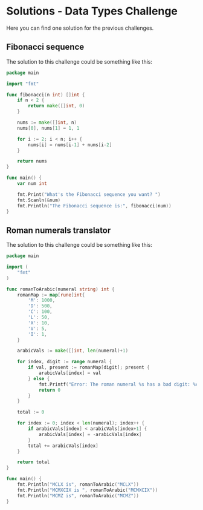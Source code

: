 # Solutions - Data Types Challenge

Here you can find one solution for the previous challenges.

## Fibonacci sequence

The solution to this challenge could be something like this:

```go
package main

import "fmt"

func fibonacci(n int) []int {
	if n < 2 {
		return make([]int, 0)
	}

	nums := make([]int, n)
	nums[0], nums[1] = 1, 1

	for i := 2; i < n; i++ {
		nums[i] = nums[i-1] + nums[i-2]
	}

	return nums
}

func main() {
	var num int

	fmt.Print("What's the Fibonacci sequence you want? ")
	fmt.Scanln(&num)
	fmt.Println("The Fibonacci sequence is:", fibonacci(num))
}

```

## Roman numerals translator

The solution to this challenge could be something like this:

```go
package main

import (
	"fmt"
)

func romanToArabic(numeral string) int {
	romanMap := map[rune]int{
		'M': 1000,
		'D': 500,
		'C': 100,
		'L': 50,
		'X': 10,
		'V': 5,
		'I': 1,
	}

	arabicVals := make([]int, len(numeral)+1)

	for index, digit := range numeral {
		if val, present := romanMap[digit]; present {
			arabicVals[index] = val
		} else {
			fmt.Printf("Error: The roman numeral %s has a bad digit: %c\n", numeral, digit)
			return 0
		}
	}

	total := 0

	for index := 0; index < len(numeral); index++ {
		if arabicVals[index] < arabicVals[index+1] {
			arabicVals[index] = -arabicVals[index]
		}
		total += arabicVals[index]
	}

	return total
}

func main() {
	fmt.Println("MCLX is", romanToArabic("MCLX"))
	fmt.Println("MCMXCIX is ", romanToArabic("MCMXCIX"))
	fmt.Println("MCMZ is", romanToArabic("MCMZ"))
}
```
